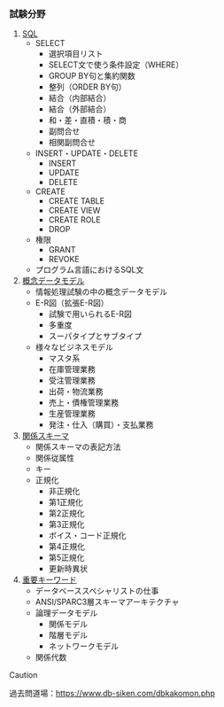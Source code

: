 ### 試験分野
1. [SQL]()
    + SELECT
      -   選択項目リスト
      -   SELECT文で使う条件設定（WHERE）
      -   GROUP BY句と集約関数
      -   整列（ORDER BY句）
      -   結合（内部結合）
      -   結合（外部結合）
      -   和・差・直積・積・商
      -   副問合せ
      -   相関副問合せ
    + INSERT・UPDATE・DELETE
      -   INSERT
      -   UPDATE
      -   DELETE
    + CREATE
      -   CREATE TABLE
      -   CREATE VIEW
      -   CREATE ROLE
      -   DROP
    + 権限
      -   GRANT
      -   REVOKE
    + プログラム言語におけるSQL文
2. [概念データモデル]()
    + 情報処理試験の中の概念データモデル
    + E-R図（拡張E-R図）
      -   試験で用いられるE-R図
      -   多重度
      -   スーパタイプとサブタイプ
    + 様々なビジネスモデル
      -   マスタ系
      -   在庫管理業務
      -   受注管理業務
      -   出荷・物流業務
      -   売上・債権管理業務
      -   生産管理業務
      -   発注・仕入（購買）・支払業務
3. [関係スキーマ]()
    + 関係スキーマの表記方法
    + 関係従属性
    + キー
    + 正規化
      -   非正規化
      -   第1正規化
      -   第2正規化
      -   第3正規化
      -   ボイス・コード正規化
      -   第4正規化
      -   第5正規化
      -   更新時異状
4. [重要キーワード]()
    + データベーススペシャリストの仕事
    + ANSI/SPARC3層スキーマアーキテクチャ
    + 論理データモデル
      -   関係モデル
      -   階層モデル
      -   ネットワークモデル
    + 関係代数

> [!CAUTION]
> 過去問道場：https://www.db-siken.com/dbkakomon.php
